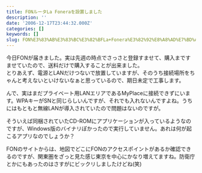 ```yaml
---
title: FONルータLa Foneraを設置しました
description: ''
date: '2006-12-17T23:44:32.000Z'
categories: []
keywords: []
slug: FON%E3%83%AB%E3%83%BC%E3%82%BFLa+Fonera%E3%82%92%E8%A8%AD%E7%BD%AE%E3%81%97%E3%81%BE%E3%81%97%E3%81%9F
---
```

今日FONが届きました。実は先週の時点でさっさと登録すませて、購入まですませていたので、送料だけで購入することが出来ました。  
とりあえず、電源とLANだけつないで放置していますが、そのうち接続場所をちゃんと考えないといけないなぁと思っているので、期日未定で工事します。

んで、実はまだプライベート用LANエリアであるMyPlaceに接続できずにいます。WPAキーがSNと同じらしいんですが、それでも入れないんですよね。うちにはもともと無線LANが導入されていたので問題はないのですが。

そういえば同梱されていたCD-ROMにアプリケーションが入っているようなのですが、Windows版のバイナリぽかったので実行していません。あれは何が起こるアプリなのでしょうか？

FONのサイトからは、地図でどこにFONのアクセスポイントがあるか確認できるのですが、関東圏をざっと見た感じ東京を中心にかなり増えてますね。防衛庁とかにもあったのはさすがにビックリしましたけどね(笑)
